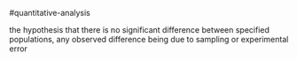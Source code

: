 
#quantitative-analysis

the hypothesis that there is no significant difference between specified populations, any observed difference being due to sampling or experimental error
